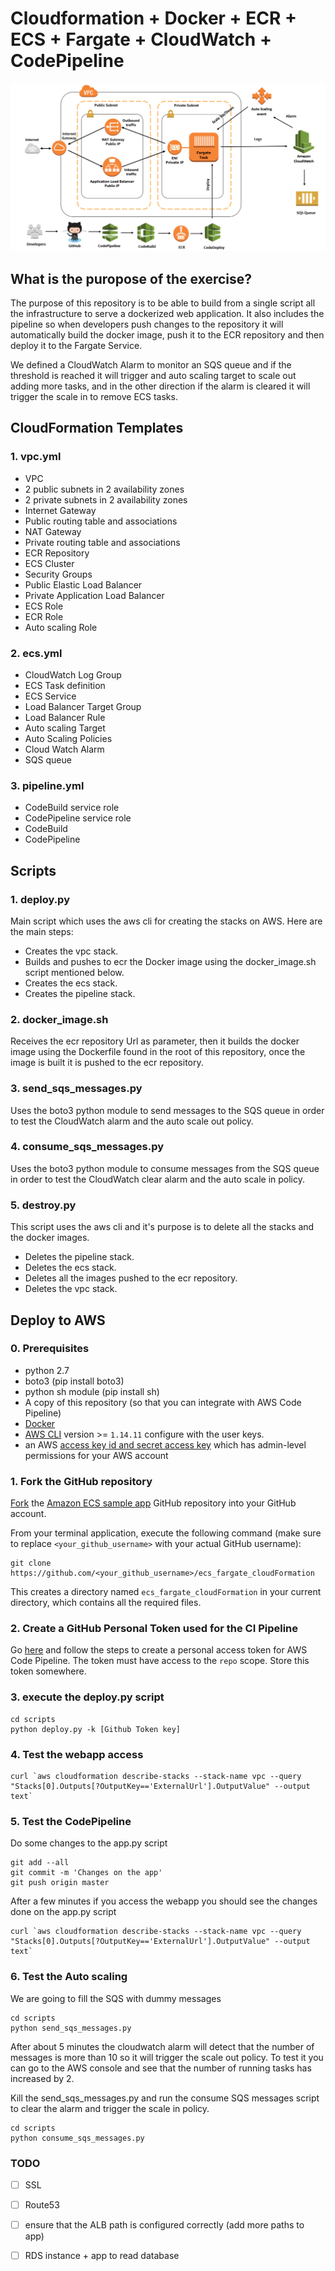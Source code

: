 # Cloudformation + Docker + ECR + ECS + Fargate + CloudWatch + CodePipeline

![meow](https://github.com/xneyder/ecs_fargate_cloudFormation/blob/master/images/diagram1.png)

## What is the puropose of the exercise?

The purpose of this repository is to be able to build from a single script all the infrastructure to serve a dockerized web application. It also includes the pipeline so when developers push changes to the repository it will automatically build the docker image, push it to the ECR repository and then deploy it to the Fargate Service.

We defined a CloudWatch Alarm to monitor an SQS queue and if the threshold is reached it will trigger and auto scaling target to scale out adding more tasks, and in the other direction if the alarm is cleared it will trigger the scale in to remove ECS tasks.

## CloudFormation Templates
### 1. vpc.yml
- VPC
- 2 public subnets in 2 availability zones
- 2 private subnets in 2 availability zones
- Internet Gateway
- Public routing table and associations
- NAT Gateway
- Private routing table and associations
- ECR Repository
- ECS Cluster
- Security Groups
- Public Elastic Load Balancer
- Private Application Load Balancer
- ECS Role
- ECR Role
- Auto scaling Role

### 2. ecs.yml
- CloudWatch Log Group
- ECS Task definition
- ECS Service
- Load Balancer Target Group
- Load Balancer Rule
- Auto scaling Target
- Auto Scaling Policies
- Cloud Watch Alarm
- SQS queue

### 3. pipeline.yml
- CodeBuild service role
- CodePipeline service role
- CodeBuild
- CodePipeline

## Scripts
### 1. deploy.py
Main script which uses the aws cli for creating the stacks on AWS. Here are the main steps:
- Creates the vpc stack.
- Builds and pushes to ecr the Docker image using the docker_image.sh script mentioned below.
- Creates the ecs stack.
- Creates the pipeline stack.

### 2. docker_image.sh
Receives the ecr repository Url as parameter, then it builds the docker image using the Dockerfile found in the root of this repository, once the image is built it is pushed to the ecr repository.

### 3. send_sqs_messages.py
Uses the boto3 python module to send messages to the SQS queue in order to test the CloudWatch alarm and the auto scale out policy.

### 4. consume_sqs_messages.py
Uses the boto3 python module to consume messages from the SQS queue in order to test the CloudWatch clear alarm and the auto scale in policy.

### 5. destroy.py
This script uses the aws cli and it's purpose is to delete all the stacks and the docker images.
- Deletes the pipeline stack.
- Deletes the ecs stack.
- Deletes all the images pushed to the ecr repository.
- Deletes the vpc stack.


## Deploy to AWS
### 0. Prerequisites

- python 2.7
- boto3 (pip install boto3)
- python sh module (pip install sh)
- A copy of this repository (so that you can integrate with AWS Code Pipeline)
- [Docker](https://docs.docker.com/compose/)
- [AWS CLI](https://github.com/aws/aws-cli) version >= `1.14.11` configure with the user keys.
- an AWS [access key id and secret access key](http://docs.aws.amazon.com/general/latest/gr/managing-aws-access-keys.html) which has admin-level permissions for your AWS account

### 1. Fork the GitHub repository

[Fork](https://help.github.com/articles/fork-a-repo/) the [Amazon ECS sample
app](https://github.com/xneyder/ecs_fargate_cloudFormation) GitHub repository into
your GitHub account.

From your terminal application, execute the following command (make sure to
replace `<your_github_username>` with your actual GitHub username):

```console
git clone https://github.com/<your_github_username>/ecs_fargate_cloudFormation
```

This creates a directory named `ecs_fargate_cloudFormation` in your current
directory, which contains all the required files.

### 2. Create a GitHub Personal Token used for the CI Pipeline
Go [here](https://help.github.com/articles/creating-a-personal-access-token-for-the-command-line/)
and follow the steps to create a personal access token for AWS Code Pipeline.
The token must have access to the `repo` scope. Store this token somewhere.

### 3. execute the deploy.py script

```console
cd scripts
python deploy.py -k [Github Token key]
```

### 4. Test the webapp access

```console
curl `aws cloudformation describe-stacks --stack-name vpc --query "Stacks[0].Outputs[?OutputKey=='ExternalUrl'].OutputValue" --output text`
```

### 5. Test the CodePipeline

Do some changes to the app.py script

```console
git add --all
git commit -m 'Changes on the app'
git push origin master
```

After a few minutes if you access the webapp you should see the changes done on the app.py script

```console
curl `aws cloudformation describe-stacks --stack-name vpc --query "Stacks[0].Outputs[?OutputKey=='ExternalUrl'].OutputValue" --output text`
```

### 6. Test the Auto scaling

We are going to fill the SQS with dummy messages

```console
cd scripts
python send_sqs_messages.py
```

After about 5 minutes the cloudwatch alarm will detect that the number of messages is more than 10 so it will trigger the scale out policy. To test it you can go to the AWS console and see that the number of running tasks has increased by 2.

Kill the send_sqs_messages.py and run the consume SQS messages script to clear the alarm and trigger the scale in policy.

```console
cd scripts
python consume_sqs_messages.py
```

### TODO

- [ ] SSL
- [ ] Route53
- [ ] ensure that the ALB path is configured correctly (add more paths to app)
- [ ] RDS instance + app to read database


